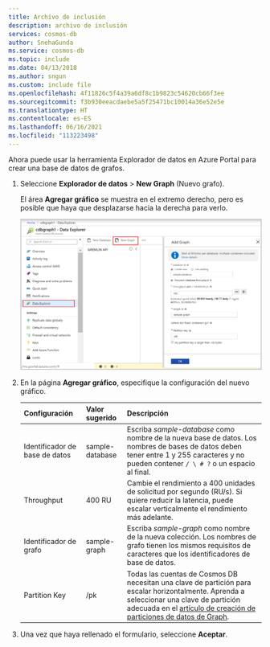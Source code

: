 ```yaml
---
title: Archivo de inclusión
description: archivo de inclusión
services: cosmos-db
author: SnehaGunda
ms.service: cosmos-db
ms.topic: include
ms.date: 04/13/2018
ms.author: sngun
ms.custom: include file
ms.openlocfilehash: 4f11826c5f4a39a6df8c1b9823c54620cb66f3ee
ms.sourcegitcommit: f3b930eeacdaebe5a5f25471bc10014a36e52e5e
ms.translationtype: HT
ms.contentlocale: es-ES
ms.lasthandoff: 06/16/2021
ms.locfileid: "113223498"
---
```

Ahora puede usar la herramienta Explorador de datos en Azure Portal para crear una base de datos de grafos. 

1. Seleccione **Explorador de datos** > **New Graph** (Nuevo grafo).

    El área **Agregar gráfico** se muestra en el extremo derecho, pero es posible que haya que desplazarse hacia la derecha para verlo.

    ![Explorador de datos en Azure Portal, página Agregar gráfico](./media/cosmos-db-create-graph/azure-cosmosdb-data-explorer-graph.png)

2. En la página **Agregar gráfico**, especifique la configuración del nuevo gráfico.

    Configuración|Valor sugerido|Descripción
    ---|---|---
    Identificador de base de datos|sample-database|Escriba *sample-database* como nombre de la nueva base de datos. Los nombres de bases de datos deben tener entre 1 y 255 caracteres y no pueden contener `/ \ # ?` o un espacio al final.
    Throughput|400 RU|Cambie el rendimiento a 400 unidades de solicitud por segundo (RU/s). Si quiere reducir la latencia, puede escalar verticalmente el rendimiento más adelante.
    Identificador de grafo|sample-graph|Escriba *sample-graph* como nombre de la nueva colección. Los nombres de grafo tienen los mismos requisitos de caracteres que los identificadores de base de datos.
    Partition Key| /pk |Todas las cuentas de Cosmos DB necesitan una clave de partición para escalar horizontalmente. Aprenda a seleccionar una clave de partición adecuada en el [artículo de creación de particiones de datos de Graph](../graph-partitioning.md).

3. Una vez que haya rellenado el formulario, seleccione **Aceptar**.